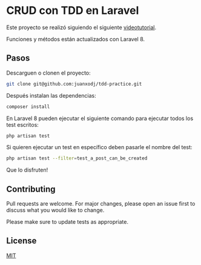 # CRUD con TDD en Laravel

Este proyecto se realizó siguiendo el siguiente [videotutorial](https://youtu.be/_GwqxAi_ly0).

Funciones y métodos están actualizados con Laravel 8.

## Pasos

Descarguen o clonen el proyecto:

```bash
git clone git@github.com:juanxodj/tdd-practice.git
```

Después instalan las dependencias:

```bash
composer install
```
En Laravel 8 pueden ejecutar el siguiente comando para ejecutar todos los test escritos:

```bash
php artisan test
```
Si quieren ejecutar un test en específico deben pasarle el nombre del test:

```bash
php artisan test --filter=test_a_post_can_be_created
```

Que lo disfruten!

## Contributing
Pull requests are welcome. For major changes, please open an issue first to discuss what you would like to change.

Please make sure to update tests as appropriate.

## License
[MIT](https://choosealicense.com/licenses/mit/)

